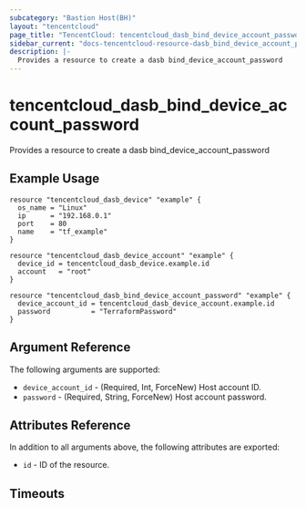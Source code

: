 ```yaml
---
subcategory: "Bastion Host(BH)"
layout: "tencentcloud"
page_title: "TencentCloud: tencentcloud_dasb_bind_device_account_password"
sidebar_current: "docs-tencentcloud-resource-dasb_bind_device_account_password"
description: |-
  Provides a resource to create a dasb bind_device_account_password
---
```


# tencentcloud_dasb_bind_device_account_password

Provides a resource to create a dasb bind_device_account_password

## Example Usage

```hcl
resource "tencentcloud_dasb_device" "example" {
  os_name = "Linux"
  ip      = "192.168.0.1"
  port    = 80
  name    = "tf_example"
}

resource "tencentcloud_dasb_device_account" "example" {
  device_id = tencentcloud_dasb_device.example.id
  account   = "root"
}

resource "tencentcloud_dasb_bind_device_account_password" "example" {
  device_account_id = tencentcloud_dasb_device_account.example.id
  password          = "TerraformPassword"
}
```

## Argument Reference

The following arguments are supported:

* `device_account_id` - (Required, Int, ForceNew) Host account ID.
* `password` - (Required, String, ForceNew) Host account password.

## Attributes Reference

In addition to all arguments above, the following attributes are exported:

* `id` - ID of the resource.



## Timeouts

<no value>


